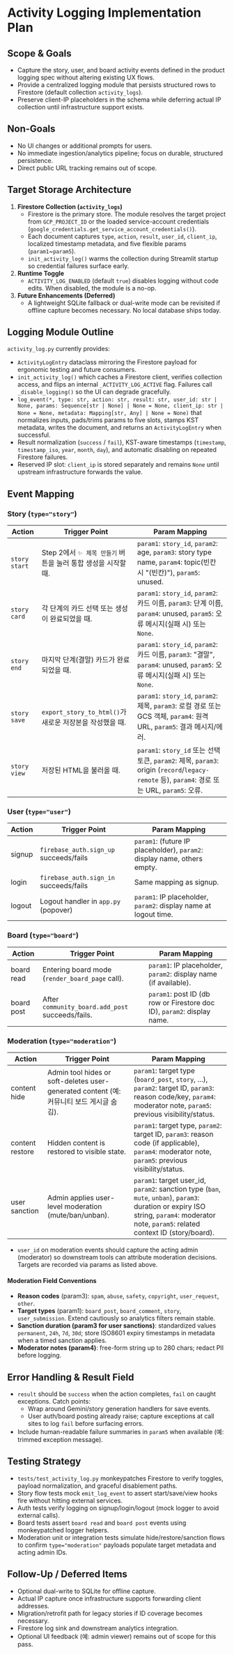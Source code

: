 # Activity Logging Implementation Plan

## Scope & Goals
- Capture the story, user, and board activity events defined in the product logging spec without altering existing UX flows.
- Provide a centralized logging module that persists structured rows to Firestore (default collection `activity_logs`).
- Preserve client-IP placeholders in the schema while deferring actual IP collection until infrastructure support exists.

## Non-Goals
- No UI changes or additional prompts for users.
- No immediate ingestion/analytics pipeline; focus on durable, structured persistence.
- Direct public URL tracking remains out of scope.

## Target Storage Architecture
1. **Firestore Collection (`activity_logs`)**
   - Firestore is the primary store. The module resolves the target project from `GCP_PROJECT_ID` or the loaded service-account credentials (`google_credentials.get_service_account_credentials()`).
   - Each document captures `type`, `action`, `result`, `user_id`, `client_ip`, localized timestamp metadata, and five flexible params (`param1`~`param5`).
   - `init_activity_log()` warms the collection during Streamlit startup so credential failures surface early.
2. **Runtime Toggle**
   - `ACTIVITY_LOG_ENABLED` (default `true`) disables logging without code edits. When disabled, the module is a no-op.
3. **Future Enhancements (Deferred)**
   - A lightweight SQLite fallback or dual-write mode can be revisited if offline capture becomes necessary. No local database ships today.

## Logging Module Outline
`activity_log.py` currently provides:
- `ActivityLogEntry` dataclass mirroring the Firestore payload for ergonomic testing and future consumers.
- `init_activity_log()` which caches a Firestore client, verifies collection access, and flips an internal `_ACTIVITY_LOG_ACTIVE` flag. Failures call `_disable_logging()` so the UI can degrade gracefully.
- `log_event(*, type: str, action: str, result: str, user_id: str | None, params: Sequence[str | None] | None = None, client_ip: str | None = None, metadata: Mapping[str, Any] | None = None)` that normalizes inputs, pads/trims params to five slots, stamps KST metadata, writes the document, and returns an `ActivityLogEntry` when successful.
- Result normalization (`success` / `fail`), KST-aware timestamps (`timestamp`, `timestamp_iso`, `year`, `month`, `day`), and automatic disabling on repeated Firestore failures.
- Reserved IP slot: `client_ip` is stored separately and remains `None` until upstream infrastructure forwards the value.

## Event Mapping
### Story (`type="story"`)
| Action          | Trigger Point                                                                 | Param Mapping                                                                                                                     |
|-----------------|------------------------------------------------------------------------------|------------------------------------------------------------------------------------------------------------------------------------|
| `story start`   | Step 2에서 `✨ 제목 만들기` 버튼을 눌러 통합 생성을 시작할 때.                  | `param1`: `story_id`, `param2`: age, `param3`: story type name, `param4`: topic(빈칸 시 "(빈칸)"), `param5`: unused.             |
| `story card`    | 각 단계의 카드 선택 또는 생성이 완료되었을 때.                               | `param1`: `story_id`, `param2`: 카드 이름, `param3`: 단계 이름, `param4`: unused, `param5`: 오류 메시지(실패 시) 또는 `None`.          |
| `story end`     | 마지막 단계(결말) 카드가 완료되었을 때.                                       | `param1`: `story_id`, `param2`: 카드 이름, `param3`: "결말", `param4`: unused, `param5`: 오류 메시지(실패 시) 또는 `None`.           |
| `story save`    | `export_story_to_html()`가 새로운 저장본을 작성했을 때.                         | `param1`: `story_id`, `param2`: 제목, `param3`: 로컬 경로 또는 GCS 객체, `param4`: 원격 URL, `param5`: 결과 메시지/에러.             |
| `story view`    | 저장된 HTML을 불러올 때.                                                      | `param1`: `story_id` 또는 선택 토큰, `param2`: 제목, `param3`: origin (`record`/`legacy-remote` 등), `param4`: 경로 또는 URL, `param5`: 오류. |

### User (`type="user"`)
| Action  | Trigger Point                                    | Param Mapping                                                                 |
|---------|--------------------------------------------------|--------------------------------------------------------------------------------|
| signup  | `firebase_auth.sign_up` succeeds/fails           | `param1`: (future IP placeholder), `param2`: display name, others empty.       |
| login   | `firebase_auth.sign_in` succeeds/fails           | Same mapping as signup.                                                        |
| logout  | Logout handler in `app.py` (popover)             | `param1`: IP placeholder, `param2`: display name at logout time.               |

### Board (`type="board"`)
| Action      | Trigger Point                                               | Param Mapping                                                               |
|-------------|-------------------------------------------------------------|------------------------------------------------------------------------------|
| board read  | Entering board mode (`render_board_page` call).              | `param1`: IP placeholder, `param2`: display name (if available).             |
| board post  | After `community_board.add_post` succeeds/fails.             | `param1`: post ID (db row or Firestore doc ID), `param2`: display name.      |

### Moderation (`type="moderation"`)
| Action            | Trigger Point                                                                          | Param Mapping                                                                                                              |
|------------------|----------------------------------------------------------------------------------------|-----------------------------------------------------------------------------------------------------------------------------|
| content hide      | Admin tool hides or soft-deletes user-generated content (예: 커뮤니티 보드 게시글 숨김). | `param1`: target type (`board_post`, `story`, ...), `param2`: target ID, `param3`: reason code/key, `param4`: moderator note, `param5`: previous visibility/status. |
| content restore   | Hidden content is restored to visible state.                                           | `param1`: target type, `param2`: target ID, `param3`: reason code (if applicable), `param4`: moderator note, `param5`: previous visibility/status.                 |
| user sanction     | Admin applies user-level moderation (mute/ban/unban).                                  | `param1`: target user_id, `param2`: sanction type (`ban`, `mute`, `unban`), `param3`: duration or expiry ISO string, `param4`: moderator note, `param5`: related context ID (story/board). |

- `user_id` on moderation events should capture the acting admin (moderator) so downstream tools can attribute moderation decisions. Targets are recorded via params as listed above.

#### Moderation Field Conventions
- **Reason codes** (param3): `spam`, `abuse`, `safety`, `copyright`, `user_request`, `other`.
- **Target types** (param1): `board_post`, `board_comment`, `story`, `user_submission`. Extend cautiously so analytics filters remain stable.
- **Sanction duration (param3 for user sanctions)**: standardized values `permanent`, `24h`, `7d`, `30d`; store ISO8601 expiry timestamps in metadata when a timed sanction applies.
- **Moderator notes (param4)**: free-form string up to 280 chars; redact PII before logging.


## Error Handling & Result Field
- `result` should be `success` when the action completes, `fail` on caught exceptions. Catch points:
  - Wrap around Gemini/story generation handlers for save events.
  - User auth/board posting already raise; capture exceptions at call sites to log `fail` before surfacing errors.
- Include human-readable failure summaries in `param5` when available (예: trimmed exception message).

## Testing Strategy
- `tests/test_activity_log.py` monkeypatches Firestore to verify toggles, payload normalization, and graceful disablement paths.
- Story flow tests mock `emit_log_event` to assert start/save/view hooks fire without hitting external services.
- Auth tests verify logging on signup/login/logout (mock logger to avoid external calls).
- Board tests assert `board read` and `board post` events using monkeypatched logger helpers.
- Moderation unit or integration tests simulate hide/restore/sanction flows to confirm `type="moderation"` payloads populate target metadata and acting admin IDs.

## Follow-Up / Deferred Items
- Optional dual-write to SQLite for offline capture.
- Actual IP capture once infrastructure supports forwarding client addresses.
- Migration/retrofit path for legacy stories if ID coverage becomes necessary.
- Firestore log sink and downstream analytics integration.
- Optional UI feedback (예: admin viewer) remains out of scope for this pass.
